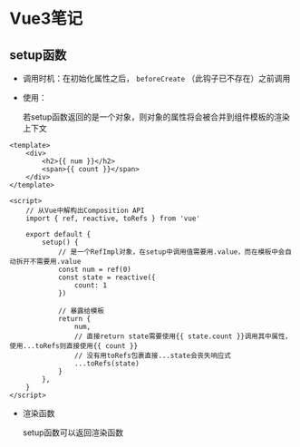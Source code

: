 # Vue3笔记

## setup函数

- 调用时机：在初始化属性之后， `beforeCreate` （此钩子已不存在）之前调用

- 使用：

  若setup函数返回的是一个对象，则对象的属性将会被合并到组件模板的渲染上下文

```vue
<template>
    <div>
    	<h2>{{ num }}</h2>
        <span>{{ count }}</span>
    </div>
</template>

<script>
	// 从Vue中解构出Composition API
    import { ref, reactive, toRefs } from 'vue'

    export default {
        setup() {
            // 是一个RefImpl对象，在setup中调用值需要用.value，而在模板中会自动拆开不需要用.value
            const num = ref(0)
            const state = reactive({ 
                count: 1
            })

            // 暴露给模板
            return {
                num,
                // 直接return state需要使用{{ state.count }}调用其中属性，使用...toRefs则直接使用{{ count }}
                // 没有用toRefs包裹直接...state会丧失响应式
                ...toRefs(state)
            }
        },
    }
</script>
```

- 渲染函数

  setup函数可以返回渲染函数

~~~js

~~~

